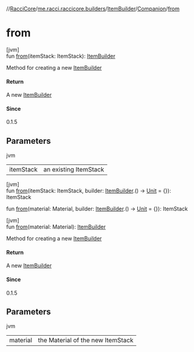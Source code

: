 //[RacciCore](../../../../index.md)/[me.racci.raccicore.builders](../../index.md)/[ItemBuilder](../index.md)/[Companion](index.md)/[from](from.md)

# from

[jvm]\
fun [from](from.md)(itemStack: ItemStack): [ItemBuilder](../index.md)

Method for creating a new [ItemBuilder](../index.md)

#### Return

A new [ItemBuilder](../index.md)

#### Since

0.1.5

## Parameters

jvm

| | |
|---|---|
| itemStack | an existing ItemStack |

[jvm]\
fun [from](from.md)(itemStack: ItemStack, builder: [ItemBuilder](../index.md).() -&gt; [Unit](https://kotlinlang.org/api/latest/jvm/stdlib/kotlin/-unit/index.html) = {}): ItemStack

fun [from](from.md)(material: Material, builder: [ItemBuilder](../index.md).() -&gt; [Unit](https://kotlinlang.org/api/latest/jvm/stdlib/kotlin/-unit/index.html) = {}): ItemStack

[jvm]\
fun [from](from.md)(material: Material): [ItemBuilder](../index.md)

Method for creating a new [ItemBuilder](../index.md)

#### Return

A new [ItemBuilder](../index.md)

#### Since

0.1.5

## Parameters

jvm

| | |
|---|---|
| material | the Material of the new ItemStack |
